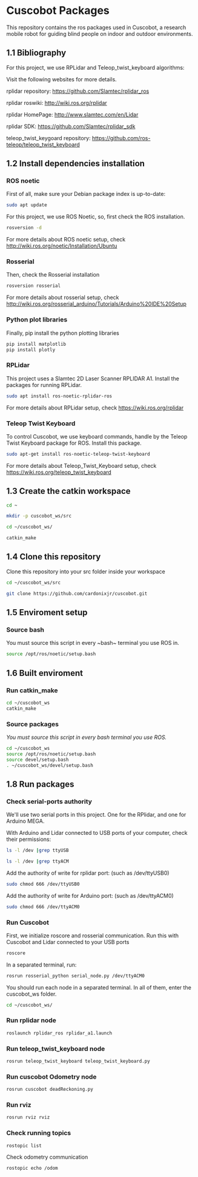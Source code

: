 # Cuscobot Packages
This repository contains the ros packages used in Cuscobot, a research mobile robot for guiding blind people on indoor and outdoor environments.

## 1.1 Bibliography
For this project, we use RPLidar and Teleop_twist_keyboard algorithms:

Visit the following websites for more details.

rplidar repository: https://github.com/Slamtec/rplidar_ros

rplidar roswiki: http://wiki.ros.org/rplidar

rplidar HomePage: http://www.slamtec.com/en/Lidar

rplidar SDK: https://github.com/Slamtec/rplidar_sdk

teleop_twist_keygoard repository:   https://github.com/ros-teleop/teleop_twist_keyboard

## 1.2 Install dependencies installation
### ROS noetic
First of all, make sure your Debian package index is up-to-date:

```bash
sudo apt update
```
For this project, we use ROS Noetic, so, first check the ROS installation.

```bash
rosversion -d
```

For more details about ROS noetic setup, check http://wiki.ros.org/noetic/Installation/Ubuntu

### Rosserial
Then, check the Rosserial installation

```bash
rosversion rosserial
```
For more details about rosserial setup, check http://wiki.ros.org/rosserial_arduino/Tutorials/Arduino%20IDE%20Setup

### Python plot libraries
Finally, pip install the python plotting libraries

```bash
pip install matplotlib
pip install plotly
```

### RPLidar
This project uses a Slamtec 2D Laser Scanner RPLIDAR A1. Install the packages for running RPLidar.

```bash
sudo apt install ros-noetic-rplidar-ros
```

For more details about RPLidar setup, check https://wiki.ros.org/rplidar

### Teleop Twist Keyboard
To control Cuscobot, we use keyboard commands, handle by the Teleop Twist Keyboard package for ROS. Install this package.

```bash
sudo apt-get install ros-noetic-teleop-twist-keyboard
```

For more details about Teleop_Twist_Keyboard setup, check https://wiki.ros.org/teleop_twist_keyboard

## 1.3 Create the catkin workspace

```bash
cd ~
```

```bash
mkdir -p cuscobot_ws/src
```

```bash
cd ~/cuscobot_ws/
```

```bash
catkin_make
```

## 1.4 Clone this repository

Clone this repository into your src folder inside your workspace

```bash
cd ~/cuscobot_ws/src
```

```bash
git clone https://github.com/cardonixjr/cuscobot.git
```

## 1.5 Enviroment setup
### Source bash
You must source this script in every ~bash~ terminal you use ROS in. 

```bash
source /opt/ros/noetic/setup.bash
```

## 1.6 Built enviroment
### Run catkin_make 

```bash
cd ~/cuscobot_ws
catkin_make
```

### Source packages
*You must source this script in every bash terminal you use ROS.*

```bash
cd ~/cuscobot_ws
source /opt/ros/noetic/setup.bash
source devel/setup.bash
. ~/cuscobot_ws/devel/setup.bash
```

## 1.8 Run packages

### Check serial-ports authority
We'll use two serial ports in this project. One for the RPlidar, and one for Arduino MEGA.

With Arduino and Lidar connected to USB ports of your computer, check their permissions:

```bash
ls -l /dev |grep ttyUSB
```

```bash
ls -l /dev |grep ttyACM
```

Add the authority of write for rplidar port: (such as /dev/ttyUSB0)

```bash
sudo chmod 666 /dev/ttyUSB0
```

Add the authority of write for Arduino port: (such as /dev/ttyACM0)

```bash
sudo chmod 666 /dev/ttyACM0
```

### Run Cuscobot

First, we initialize roscore and rosserial communication. Run this with Cuscobot and Lidar connected to your USB ports

```bash
roscore
```

In a separated terminal, run:

```bash
rosrun rosserial_python serial_node.py /dev/ttyACM0
```

You should run each node in a separated terminal. In all of them, enter the cuscobot_ws folder.

```bash
cd ~/cuscobot_ws/
```

### Run rplidar node

```bash
roslaunch rplidar_ros rplidar_a1.launch
```

### Run teleop_twist_keyboard node

```bash
rosrun teleop_twist_keyboard teleop_twist_keyboard.py
```

### Run cuscobot Odometry node

```bash
rosrun cuscobot deadReckoning.py
```

### Run rviz

```bash
rosrun rviz rviz
```

### Check running topics
```bash
rostopic list
```

Check odometry communication

```bash
rostopic echo /odom
```
